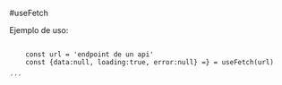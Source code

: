 #useFetch 

Ejemplo de uso:

```

    const url = 'endpoint de un api'    
    const {data:null, loading:true, error:null} =} = useFetch(url)

´´´
